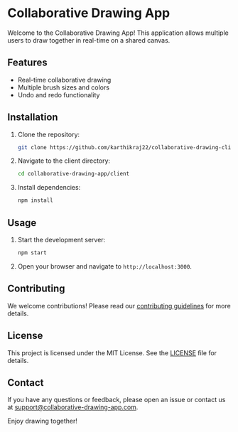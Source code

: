 # Collaborative Drawing App

Welcome to the Collaborative Drawing App! This application allows multiple users to draw together in real-time on a shared canvas.

## Features

- Real-time collaborative drawing
- Multiple brush sizes and colors
- Undo and redo functionality

## Installation

1. Clone the repository:
    ```bash
    git clone https://github.com/karthikraj22/collaborative-drawing-client.git
    ```
2. Navigate to the client directory:
    ```bash
    cd collaborative-drawing-app/client
    ```
3. Install dependencies:
    ```bash
    npm install
    ```

## Usage

1. Start the development server:
    ```bash
    npm start
    ```
2. Open your browser and navigate to `http://localhost:3000`.

## Contributing

We welcome contributions! Please read our [contributing guidelines](CONTRIBUTING.md) for more details.

## License

This project is licensed under the MIT License. See the [LICENSE](LICENSE) file for details.

## Contact

If you have any questions or feedback, please open an issue or contact us at support@collaborative-drawing-app.com.

Enjoy drawing together!